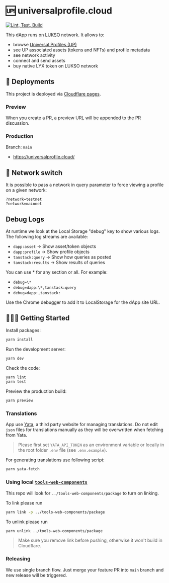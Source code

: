 # 🆙 universalprofile.cloud

[![Lint, Test, Build](https://github.com/lukso-network/wallet.universalprofile.cloud/actions/workflows/ci.yml/badge.svg?branch=main)](https://github.com/lukso-network/wallet.universalprofile.cloud/actions/workflows/ci.yml)

This dApp runs on [LUKSO](https://lukso.network/) network. It allows to:

- browse [Universal Profiles (UP)](https://docs.lukso.tech/learn/concepts#universal-profile)
- see UP associated assets (tokens and NFTs) and profile metadata
- see network activity
- connect and send assets
- buy native LYX token on LUKSO network

## 🚀 Deployments

This project is deployed via [Cloudflare pages](https://pages.cloudflare.com/).

### Preview

When you create a PR, a preview URL will be appended to the PR discussion.

### Production

Branch: `main`

- <https://universalprofile.cloud/>

## 🔌 Network switch

It is possible to pass a network in query parameter to force viewing a profile on a given network:

```
?network=testnet
?network=mainnet
```

## Debug Logs

At runtime we look at the Local Storage "debug" key to show various logs. The following log streams are
available:

- `dapp:asset` -> Show asset/token objects
- `dapp:profile` -> Show profile objects
- `tanstack:query` -> Show how queries as posted
- `tanstack:results` -> Show results of queries

You can use \* for any section or all. For example:

- `debug=\*`
- `debug=dapp:\*,tanstack:query`
- `debug=dapp:,tanstack:`

Use the Chrome debugger to add it to LocalStorage for the dApp site URL.

## 🧑🏻‍💻 Getting Started

Install packages:

```sh
yarn install
```

Run the development server:

```sh
yarn dev
```

Check the code:

```sh
yarn lint
yarn test
```

Preview the production build:

```sh
yarn preview
```

### Translations

App use [Yata](https://www.yatapp.net/), a third party website for managing translations. Do not edit `json` files for translations manually as they will be overwritten when fetching from Yata.

> Please first set `YATA_API_TOKEN` as an environment variable or locally in the root folder `.env` file (see `.env.example`).

For generating translations use following script:

```sh
yarn yata-fetch
```

### Using local [`tools-web-components`](https://github.com/lukso-network/tools-web-components)

This repo will look for `../tools-web-components/package` to turn on linking.

To link please run

```sh
yarn link -p ../tools-web-components/package
```

To unlink please run

```sh
yarn unlink ../tools-web-components/package
```

> Make sure you remove link before pushing, otherwise it won't build in Cloudflare.

### Releasing

We use single branch flow. Just merge your feature PR into `main` branch and new release will be triggered.

